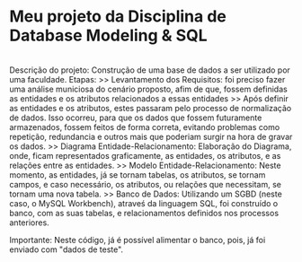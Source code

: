 <h1 aling='center'> <black>Meu projeto da Disciplina de Database Modeling & SQL </black></h1><br>
<black> Descrição do projeto: </black> Construção de uma base de dados a ser utilizado por uma faculdade.
<black> Etapas: </black>
>> Levantamento dos Requisitos: foi preciso fazer uma análise municiosa do cenário proposto, afim de que, fossem definidas as entidades e os atributos relacionados a essas entidades
>> Após definir as entidades e os atributos, estes passaram pelo processo de normalização de dados. Isso ocorreu, para que os dados que fossem futuramente armazenados, fossem feitos de forma correta, evitando problemas como repetição, redundancia e outros mais que poderiam surgir na hora de gravar os dados. 
>> Diagrama Entidade-Relacionamento: Elaboração do Diagrama, onde, ficam representados graficamente, as entidades, os atributos, e as relações entre as entidades.
>> Modelo Entidade-Relacionamento: Neste momento, as entidades, já se tornam tabelas, os atributos, se tornam campos, e caso necessário, os atributos, ou relações que necessitam, se tornam uma nova tabela.
>> Banco de Dados: Utilizando um SGBD (neste caso, o MySQL Workbench), atraveś da linguagem SQL, foi construído o banco, com as suas tabelas, e relacionamentos definidos nos processos anteriores.

Importante: Neste código, já é possível alimentar o banco, pois, já foi enviado com "dados de teste". 
